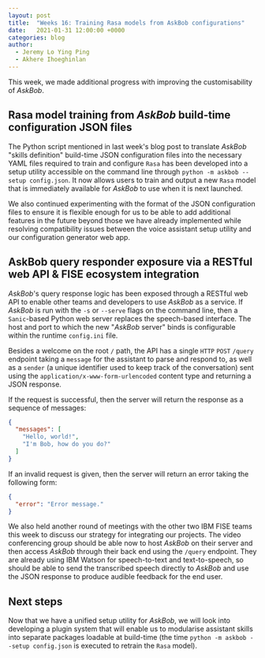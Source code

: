 ```yaml
---
layout: post
title:  "Weeks 16: Training Rasa models from AskBob configurations"
date:   2021-01-31 12:00:00 +0000
categories: blog
author:
  - Jeremy Lo Ying Ping
  - Akhere Ihoeghinlan
---
```


This week, we made additional progress with improving the customisability of *AskBob*.

## Rasa model training from *AskBob* build-time configuration JSON files

The Python script mentioned in last week's blog post to translate *AskBob* "skills definition" build-time JSON configuration files into the necessary YAML files required to train and configure `Rasa` has been developed into a setup utility accessible on the command line through `python -m askbob --setup config.json`. It now allows users to train and output a new `Rasa` model that is immediately available for *AskBob* to use when it is next launched.

We also continued experimenting with the format of the JSON configuration files to ensure it is flexible enough for us to be able to add additional features in the future beyond those we have already implemented while resolving compatibility issues between the voice assistant setup utility and our configuration generator web app.

## AskBob query responder exposure via a RESTful web API & FISE ecosystem integration

*AskBob*'s query response logic has been exposed through a RESTful web API to enable other teams and developers to use *AskBob* as a service. If *AskBob* is run with the `-s` or `--serve` flags on the command line, then a `Sanic`-based Python web server replaces the speech-based interface. The host and port to which the new "*AskBob* server" binds is configurable within the runtime `config.ini` file.

Besides a welcome on the root `/` path, the API has a single `HTTP` `POST` `/query` endpoint taking a `message` for the assistant to parse and respond to, as well as a `sender` (a unique identifier used to keep track of the conversation) sent using the `application/x-www-form-urlencoded` content type and returning a JSON response.

If the request is successful, then the server will return the response as a sequence of messages:
```json
{
  "messages": [
    "Hello, world!",
    "I'm Bob, how do you do?"
  ]
}
```

If an invalid request is given, then the server will return an error taking the following form:
```json
{
  "error": "Error message."
}
```

We also held another round of meetings with the other two IBM FISE teams this week to discuss our strategy for integrating our projects. The video conferencing group should be able now to host *AskBob* on their server and then access *AskBob* through their back end using the `/query` endpoint. They are already using IBM Watson for speech-to-text and text-to-speech, so should be able to send the transcribed speech directly to *AskBob* and use the JSON response to produce audible feedback for the end user.

## Next steps

Now that we have a unified setup utility for *AskBob*, we will look into developing a plugin system that will enable us to modularise assistant skills into separate packages loadable at build-time (the time `python -m askbob --setup config.json` is executed to retrain the `Rasa` model).
